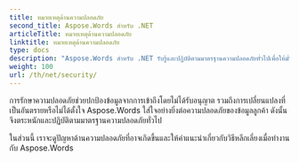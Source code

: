 ```yaml
---
title: หมายเหตุด้านความปลอดภัย
second_title: Aspose.Words สำหรับ .NET
articleTitle: หมายเหตุด้านความปลอดภัย
linktitle: หมายเหตุด้านความปลอดภัย
type: docs
description: "Aspose.Words สำหรับ .NET รับรู้และปฏิบัติตามมาตรฐานความปลอดภัยทั่วไปเพื่อให้มั่นใจในความปลอดภัยของข้อมูลในระดับสูง ดูปัญหาด้านความปลอดภัยที่เป็นไปได้และคำแนะนำเกี่ยวกับวิธีหลีกเลี่ยงปัญหาดังกล่าวโดยใช้ C#"
weight: 100
url: /th/net/security/
---
```


การรักษาความปลอดภัยช่วยปกป้องข้อมูลจากการเข้าถึงโดยไม่ได้รับอนุญาต รวมถึงการเปลี่ยนแปลงที่เป็นอันตรายหรือไม่ได้ตั้งใจ Aspose.Words ใส่ใจอย่างยิ่งต่อความปลอดภัยของข้อมูลลูกค้า ดังนั้นจึงตระหนักและปฏิบัติตามมาตรฐานความปลอดภัยทั่วไป

ในส่วนนี้ เราจะดูปัญหาด้านความปลอดภัยที่อาจเกิดขึ้นและให้คำแนะนำเกี่ยวกับวิธีหลีกเลี่ยงเมื่อทำงานกับ Aspose.Words